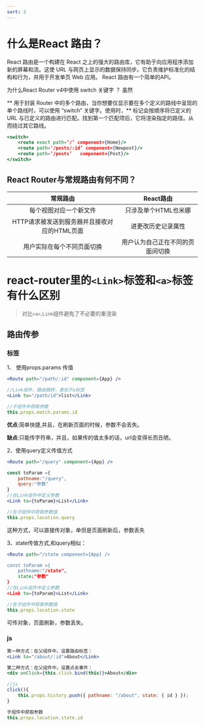```yaml
---
sort: 3
---
```


# 什么是React 路由？

React 路由是一个构建在 React 之上的强大的路由库，它有助于向应用程序添加新的屏幕和流。这使 URL 与网页上显示的数据保持同步。它负责维护标准化的结构和行为，并用于开发单页 Web 应用。 React 路由有一个简单的API。

为什么React Router v4中使用 switch 关键字 ？
虽然 <div> ** 用于封装 Router 中的多个路由，当你想要仅显示要在多个定义的路线中呈现的单个路线时，可以使用 “switch” 关键字。使用时，<switch>** 标记会按顺序将已定义的 URL 与已定义的路由进行匹配。找到第一个匹配项后，它将渲染指定的路径。从而绕过其它路线。

```jsx
<switch>
    <route exact path=’/’ component={Home}/>
    <route path=’/posts/:id’ component={Newpost}/>
    <route path=’/posts’   component={Post}/>
</switch>
```

## React Router与常规路由有何不同？

|                   常规路由                   |            React路由             |
| :------------------------------------------: | :------------------------------: |
|            每个视图对应一个新文件            |       只涉及单个HTML也米娜       |
| HTTP请求被发送到服务器并且接收对应的HTML页面 |        进更改历史记录属性        |
|          用户实际在每个不同页面切换          | 用户认为自己正在不同的页面间切换 |

# react-router里的`<Link>`标签和`<a>`标签有什么区别

> 对比`<a>`,`Link`组件避免了不必要的重渲染

## 路由传参

### 标签

1、 使用props.params 传值

```jsx
<Route path="/path/:id" component={App} />

//Link组件，路由跳转，类似于a标签
<Link to="/path/id">list</Link>

//子组件中获取参数
this.props.match.params.id
```

**优点**:简单快捷,并且，在刷新页面的时候，参数不会丢失。

**缺点**:只能传字符串，并且，如果传的值太多的话，url会变得长而丑陋。



2、使用query定义传值方式

```jsx
<Route path="/query" component={App} />

const toParam ={
    pathname:"/query",
    query:"参数"
}
//在Link组件中定义参数
<Link to={toParam}>List</Link>

//在子组件中获取参数值
this.props.location.query
```

这种方式，可以直接传对象，单但是页面刷新后，参数丢失



3、state传值方式,和query相似：

```jsx
<Route path="/state component={App} />

const toParam ={
    pathname:"/state",
    state:"参数"
}
//在Link组件中定义参数
<Link to={toParam}>List</Link>

//在子组件中获取参数值
this.props.location.state
```

可传对象，页面刷新，参数丢失。

### js

```jsx
第一种方式：在父组件中，设置路由标签：
<Link to="/about/:id">About</Link>

第二种方式：在父组件中，设置点击事件：
<div onClick={this.click.bind(this)}>About</div>

//js
click(){
    this.props.history.push({ pathname: "/about", state: { id } });
}

子组件中获取参数
this.props.location.state.id

```

